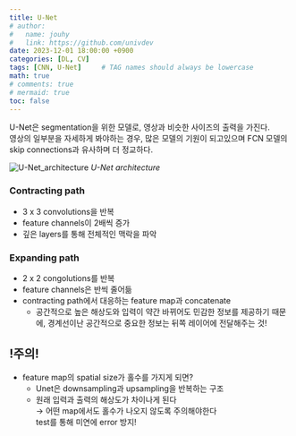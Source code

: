 ```yaml
---
title: U-Net
# author:
#   name: jouhy
#   link: https://github.com/univdev
date: 2023-12-01 18:00:00 +0900
categories: [DL, CV]
tags: [CNN, U-Net]     # TAG names should always be lowercase
math: true
# comments: true
# mermaid: true
toc: false
---
```

U-Net은 segmentation을 위한 모델로, 영상과 비슷한 사이즈의 출력을 가진다.   
영상의 일부분을 자세하게 봐야하는 경우, 많은 모델의 기원이 되고있으며 FCN 모델의 skip connections과 유사하며 더 정교하다.   


![U-Net_architecture](https://github.com/jouhy/jouhy.github.io/assets/86566696/007a3062-548e-47d2-a6bb-d91a3d0487a4)
_U-Net architecture_
### Contracting path
- 3 x 3 convolutions을 반복
- feature channels이 2배씩 증가
- 깊은 layers를 통해 전체적인 맥락을 파악
### Expanding path
- 2 x 2 congolutions를 반복
- feature channels은 반씩 줄어듦
- contracting path에서 대응하는 feature map과 concatenate
    - 공간적으로 높은 해상도와 입력이 약간 바뀌어도 민감한 정보를 제공하기 때문에, 경계선이난 공간적으로 중요한 정보는 뒤쪽 레이어에 전달해주는 것!

## !주의!
- feature map의 spatial size가 홀수를 가지게 되면?
    - Unet은 downsampling과 upsampling을 반복하는 구조
    - 원래 입력과 출력의 해상도가 차이나게 된다   
    $\rightarrow$ 어떤 map에서도 홀수가 나오지 않도록 주의해야한다   
        test를 통해 미연에 error 방지!